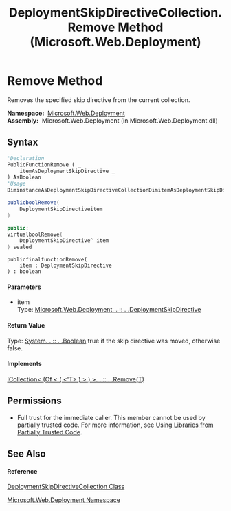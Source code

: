 ﻿---
title: DeploymentSkipDirectiveCollection.Remove Method  (Microsoft.Web.Deployment)
TOCTitle: Remove Method
ms:assetid: M:Microsoft.Web.Deployment.DeploymentSkipDirectiveCollection.Remove(Microsoft.Web.Deployment.DeploymentSkipDirective)
ms:mtpsurl: https://msdn.microsoft.com/en-us/library/microsoft.web.deployment.deploymentskipdirectivecollection.remove(v=VS.90)
ms:contentKeyID: 20208888
ms.date: 05/02/2012
mtps_version: v=VS.90
f1_keywords:
- Microsoft.Web.Deployment.DeploymentSkipDirectiveCollection.Remove
dev_langs:
- CSharp
- JScript
- VB
- c++
api_location:
- Microsoft.Web.Deployment.dll
api_name:
- Microsoft.Web.Deployment.DeploymentSkipDirectiveCollection.Remove
api_type:
- Managed
topic_type:
- apiref
- kbSyntax
product_family_name: VS
ROBOTS: INDEX,FOLLOW
---

# Remove Method

Removes the specified skip directive from the current collection.

**Namespace:**  [Microsoft.Web.Deployment](microsoft-web-deployment-namespace.md)  
**Assembly:**  Microsoft.Web.Deployment (in Microsoft.Web.Deployment.dll)

## Syntax

``` vb
'Declaration
PublicFunctionRemove ( _
    itemAsDeploymentSkipDirective _
) AsBoolean
'Usage
DiminstanceAsDeploymentSkipDirectiveCollectionDimitemAsDeploymentSkipDirectiveDimreturnValueAsBooleanreturnValue = instance.Remove(item)
```

``` csharp
publicboolRemove(
    DeploymentSkipDirectiveitem
)
```

``` c++
public:
virtualboolRemove(
    DeploymentSkipDirective^ item
) sealed
```

``` jscript
publicfinalfunctionRemove(
    item : DeploymentSkipDirective
) : boolean
```

#### Parameters

  - item  
    Type: [Microsoft.Web.Deployment. . :: . .DeploymentSkipDirective](deploymentskipdirective-class-microsoft-web-deployment.md)  

#### Return Value

Type: [System. . :: . .Boolean](https://msdn.microsoft.com/en-us/library/a28wyd50\(v=vs.90\))  
true if the skip directive was moved, otherwise false.  

#### Implements

[ICollection\< (Of \< ( \<'T\> ) \> ) \>. . :: . .Remove(T)](https://msdn.microsoft.com/en-us/library/bye7h94w\(v=vs.90\))  

## Permissions

  - Full trust for the immediate caller. This member cannot be used by partially trusted code. For more information, see [Using Libraries from Partially Trusted Code](https://msdn.microsoft.com/en-us/library/8skskf63\(v=vs.90\)).

## See Also

#### Reference

[DeploymentSkipDirectiveCollection Class](deploymentskipdirectivecollection-class-microsoft-web-deployment.md)

[Microsoft.Web.Deployment Namespace](microsoft-web-deployment-namespace.md)


